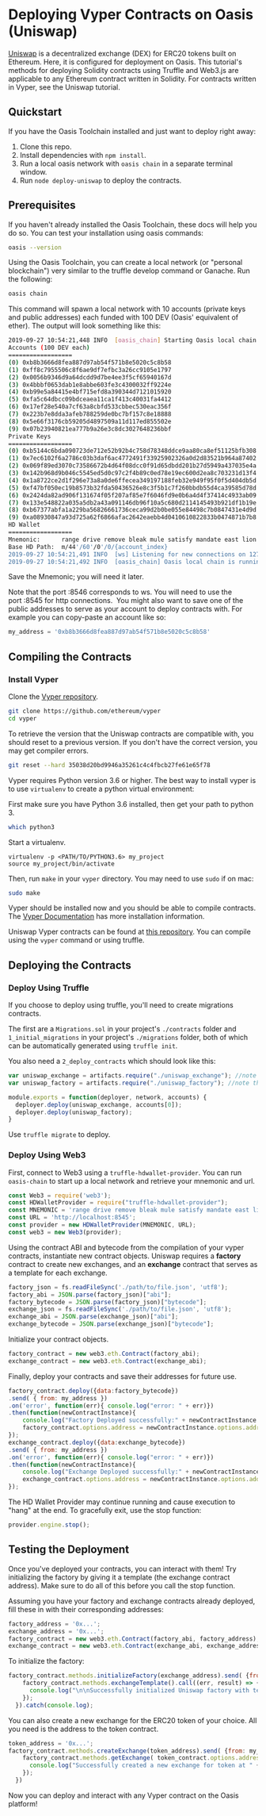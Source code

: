 # Deploying Vyper Contracts on Oasis (Uniswap)

[Uniswap](https://uniswap.io/) is a decentralized exchange (DEX) for ERC20 tokens built on Ethereum. Here, it is configured for deployment on Oasis. This tutorial's methods for deploying Solidity contracts using Truffle and Web3.js are applicable to any Ethereum contract written in Solidity. For contracts written in Vyper, see the Uniswap tutorial.

## Quickstart

If you have the Oasis Toolchain installed and just want to deploy right away:

1. Clone this repo.
2. Install dependencies with `npm install`.
3. Run a local oasis network with `oasis chain` in a separate terminal window.
4. Run `node deploy-uniswap` to deploy the contracts.

## Prerequisites

If you haven't already installed the Oasis Toolchain, these docs will help you do so. You can test your installation using oasis commands:

```bash
oasis --version
```

Using the Oasis Toolchain, you can create a local network (or "personal blockchain") very similar to the truffle develop command or Ganache. Run the following:

```bash
oasis chain
```

This command will spawn a local network with 10 accounts (private keys and public addresses) each funded with 100 DEV (Oasis' equivalent of ether). The output will look something like this:

```bash
2019-09-27 10:54:21,448 INFO  [oasis_chain] Starting Oasis local chain
Accounts (100 DEV each)
==================
(0) 0xb8b3666d8fea887d97ab54f571b8e5020c5c8b58
(1) 0xff8c7955506c8f6ae9df7efbc3a26cc9105e1797
(2) 0x0056b9346d9a64dcdd9d7be4ee3f5cf65940167d
(3) 0x4bbbf0653dab1e8abbe603fe3c4300032ff9224e
(4) 0xb99e5a84415e4bf715efd8a390344d7121015920
(5) 0xfa5c64dbcc09bdceaea11ca1f413c40031fa4412
(6) 0x17ef28e540a7cf63a8cbfd533cbbec530eac356f
(7) 0x223b7e8dda3afeb788259de0bc7bf157c8e18888
(8) 0x5e66f3176cb59205d4897509a11d117ed855502e
(9) 0x07b23940821ea777b9a26e3c8dc3027648236bbf
Private Keys
==================
(0) 0xb5144c6bda090723de712e52b92b4c758d78348ddce9aa80ca8ef51125bfb308
(1) 0x7ec6102f6a2786c03b3daf6ac4772491f33925902326a0d2d83521b964a87402
(2) 0x069f89ed3070c73586672b4d64f08dcc0f91d65dbdd201b27d5949a437035e4a
(3) 0x142b968d9b046c5545ed5d0c97c2f4b89c0ed78e19ec600d2ea8c703231d13f4
(4) 0x1a8722ce2d1f296e73a8a0de6ffecea349197188feb32e949f95f0f5d404db5d
(5) 0xf47bf050ec19b8573b32fda50436526e8c3f5b1c7f260bbdb55d4ca39585d78d
(6) 0x2424da82ad906f131674f05f207af85e7f6046fd9e0b6a4d4f37414c4933ab09
(7) 0x133e548822a035a5db2a43a091146db96f10a5c680d2114145493b921df1b19e
(8) 0xb67377abfa1a229ba56826661736ceca99d2b0be055e84498c7b0847431e4d9d
(9) 0xa08930847a93d725a62f6866afac2642eaebb4d0410610822833b0474871b7b8
HD Wallet
==================
Mnemonic:      range drive remove bleak mule satisfy mandate east lion minimum unfold ready
Base HD Path:  m/44'/60'/0'/0/{account_index}
2019-09-27 10:54:21,491 INFO  [ws] Listening for new connections on 127.0.0.1:8546.
2019-09-27 10:54:21,492 INFO  [oasis_chain] Oasis local chain is running
```

Save the Mnemonic; you will need it later. 

Note that the port :8546 corresponds to ws. You will need to use the port :8545 for http connections. 
You might also want to save one of the public addresses to serve as your account to deploy contracts with. For example you can copy-paste an account like so:

```js
my_address = '0xb8b3666d8fea887d97ab54f571b8e5020c5c8b58'
```

## Compiling the Contracts

### Install Vyper

Clone the [Vyper repository](https://github.com/ethereum/vyper). 
```bash 
git clone https://github.com/ethereum/vyper
cd vyper
```
To retrieve the version that the Uniswap contracts are compatible with, you should reset to a previous version. If you don't have the correct version, you may get compiler errors. 
```bash
git reset --hard 35038d20bd9946a35261c4c4fbcb27fe61e65f78
```

Vyper requires Python version 3.6 or higher. The best way to install vyper is to use `virtualenv` to create a python virtual environment:

First make sure you have Python 3.6 installed, then get your path to python 3.
```bash
which python3
```
Start a virtualenv.
```
virtualenv -p <PATH/TO/PYTHON3.6> my_project
source my_project/bin/activate
```
Then, run `make` in your `vyper` directory. You may need to use `sudo` if on mac:
```bash
sudo make
```
Vyper should be installed now and you should be able to compile contracts. The [Vyper Documentation](https://vyper.readthedocs.io/en/latest/installing-vyper.html) has more installation information.

Uniswap Vyper contracts can be found at [this repository](https://github.com/Uniswap/contracts-vyper). 
You can compile using the `vyper` command or using truffle. 

## Deploying the Contracts

### Deploy Using Truffle

If you choose to deploy using truffle, you'll need to create migrations contracts. 

The first are a `Migrations.sol` in your project's `./contracts` folder and `1_initial_migrations` in your project's `./migrations` folder, both of which can be automatically generated using `truffle init`. 

You also need a `2_deploy_contracts` which should look like this:
```js
var uniswap_exchange = artifacts.require("./uniswap_exchange"); //note there is no ".vy"
var uniswap_factory = artifacts.require("./uniswap_factory"); //note there is no ".vy"

module.exports = function(deployer, network, accounts) {
  deployer.deploy(uniswap_exchange, accounts[0]);
  deployer.deploy(uniswap_factory);
}
```
Use `truffle migrate` to deploy.

### Deploy Using Web3

First, connect to Web3 using a `truffle-hdwallet-provider`. You can run `oasis-chain` to start up a local network and retrieve your mnemonic and url. 

```js
const Web3 = require('web3');
const HDWalletProvider = require("truffle-hdwallet-provider");
const MNEMONIC = 'range drive remove bleak mule satisfy mandate east lion minimum unfold ready';
const URL = 'http://localhost:8545';
const provider = new HDWalletProvider(MNEMONIC, URL);
const web3 = new Web3(provider);
```

Using the contract ABI and bytecode from the compilation of your vyper contracts, instantiate new contract objects. Uniswap requires a **factory** contract to create new exchanges, and an **exchange** contract that serves as a template for each exchange.

```js
factory_json = fs.readFileSync('./path/to/file.json', 'utf8');
factory_abi = JSON.parse(factory_json)["abi"];
factory_bytecode = JSON.parse(factory_json)["bytecode"];
exchange_json = fs.readFileSync('./path/to/file.json', 'utf8');
exchange_abi = JSON.parse(exchange_json)["abi"];
exchange_bytecode = JSON.parse(exchange_json)["bytecode"];
```

Initialize your contract objects.

```js
factory_contract = new web3.eth.Contract(factory_abi);
exchange_contract = new web3.eth.Contract(exchange_abi);
```

Finally, deploy your contracts and save their addresses for future use.

```js
factory_contract.deploy({data:factory_bytecode})
.send( { from: my_address }) 
.on('error', function(err){ console.log("error: " + err)})
.then(function(newContractInstance){
    console.log("Factory Deployed successfully:" + newContractInstance.options.address);
    factory_contract.options.address = newContractInstance.options.address;
});
exchange_contract.deploy({data:exchange_bytecode})
.send( { from: my_address }) 
.on('error', function(err){ console.log("error: " + err)})
.then(function(newContractInstance){
    console.log("Exchange Deployed successfully:" + newContractInstance.options.address);
    exchange_contract.options.address = newContractInstance.options.address;
});
```

The HD Wallet Provider may continue running and cause execution to "hang" at the end. To gracefully exit, use the stop function:

```js
provider.engine.stop();
```

## Testing the Deployment

Once you've deployed your contracts, you can interact with them! Try initializing the factory by giving it a template (the exchange contract address). Make sure to do all of this before you call the stop function.

Assuming you have your factory and exchange contracts already deployed, fill these in with their corresponding addresses:

```js
factory_address = '0x...'; 
exchange_address = '0x...';
factory_contract = new web3.eth.Contract(factory_abi, factory_address);
exchange_contract = new web3.eth.Contract(exchange_abi, exchange_address);
```

To initialize the factory:

```js
factory_contract.methods.initializeFactory(exchange_address).send( {from: my_address}).then( () => {
    factory_contract.methods.exchangeTemplate().call((err, result) => {
      console.log("\n\nSuccessfully initialized Uniswap factory with template: " + result)
    });
  }).catch(console.log);
```

You can also create a new exchange for the ERC20 token of your choice. All you need is the address to the token contract.

```js
token_address = '0x...';
factory_contract.methods.createExchange(token_address).send( {from: my_address}).then(() => {
    factory_contract.methods.getExchange( token_contract.options.address).call((err, result) => {
      console.log("Successfully created a new exchange for token at " + result);
    });
  })
```

Now you can deploy and interact with any Vyper contract on the Oasis platform!

